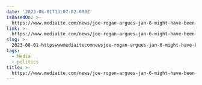 ```yaml
---
date: '2023-08-01T13:07:02.000Z'
isBasedOn: >-
  https://www.mediaite.com/news/joe-rogan-argues-jan-6-might-have-been-false-flag-to-take-down-trump-i-think-they-were-going-to-get-him-in-any-way-they-could/
link: >-
  https://www.mediaite.com/news/joe-rogan-argues-jan-6-might-have-been-false-flag-to-take-down-trump-i-think-they-were-going-to-get-him-in-any-way-they-could/
slug: >-
  2023-08-01-httpswwwmediaitecomnewsjoe-rogan-argues-jan-6-might-have-been-false-flag-to-take-down-trump-i-think-they-were-going-to-get-him-in-any-way-they-could
tags:
  - Media
  - politics
title: >-
  https://www.mediaite.com/news/joe-rogan-argues-jan-6-might-have-been-false-flag-to-take-down-trump-i-think-they-were-going-to-get-him-in-any-way-they-could/
---
```


